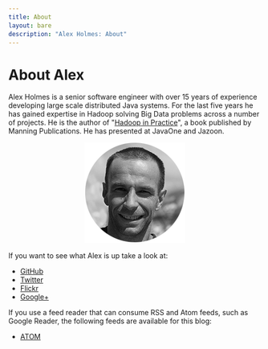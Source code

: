 ```yaml
---
title: About
layout: bare
description: "Alex Holmes: About"
---
```


# About Alex

Alex Holmes is a senior software engineer with over 15 years of experience developing large scale
distributed Java systems. For the last five years he has gained expertise in Hadoop solving Big
Data problems across a number of projects. He is the author of
"<a href="http://www.manning.com/holmes/">Hadoop in Practice</a>", a book
published by Manning Publications. He has presented at JavaOne and Jazoon.

<div style="text-align:center;">
<img src="/images/me-bw-medium-circle.png"/>
</div>

If you want to see what Alex is up take a look at:

* [GitHub](https://github.com/alexholmes)
* [Twitter](http://twitter.com/grep_alex)
* [Flickr](http://www.flickr.com/photos/aholmes/sets/)
* [Google+](https://plus.google.com/107999910219687346132?rel=author)

If you use a feed reader that can consume RSS and Atom feeds, such as Google Reader, the following
feeds are available for this blog:

* [ATOM](/atom.xml)